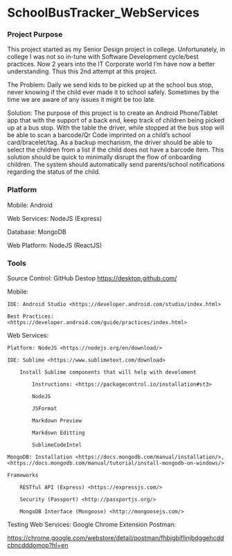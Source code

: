 # SchoolBusTracker_WebServices


### Project Purpose ###
This project started as my Senior Design project in college. Unfortunately, in college I was not so in-tune with Software Development cycle/best practices. Now 2 years into the IT Corporate world I’m have now a better understanding. Thus this 2nd attempt at this project.

The Problem:
Daily we send kids to be picked up at the school bus stop, never knowing if the child ever made it to school safely. Sometimes by the time we are aware of any issues it might be too late.

Solution:
The purpose of this project is to create an Android Phone/Tablet app that with the support of a back end, keep track of children being picked up at a bus stop. With the table the driver, while stopped at the bus stop will be able to scan a barcode/Qr Code imprinted on a child’s school card/bracelet/tag. As a backup mechanism, the driver should be able to select the children from a list if the child does not have a barcode item. This solution should be quick to minimally disrupt the flow of onboarding children. The system should automatically send parents/school notifications regarding the status of the child.

### Platform ###

Mobile: Android

Web Services: NodeJS (Express)

Database: MongoDB

Web Platform: NodeJS (ReactJS)

### Tools ###

Source Control:
    GitHub Destop <https://desktop.github.com/>

Mobile: 

    IDE: Android Studio <https://developer.android.com/studio/index.html>
    
    Best Practices: <https://developer.android.com/guide/practices/index.html>

Web Services:

    Platform: NodeJS <https://nodejs.org/en/download/>
    
    IDE: Sublime <https://www.sublimetext.com/download>
    
        Install Sublime components that will help with develoment
        
            Instructions: <https://packagecontrol.io/installation#st3>
            
            NodeJS
            
            JSFormat
            
            Markdown Preview
            
            Markdown Editting
            
            SublimeCodeIntel
            
    MongoDB: Installation <https://docs.mongodb.com/manual/installation/>,<https://docs.mongodb.com/manual/tutorial/install-mongodb-on-windows/>
    
    Frameworks
    
        RESTful API (Express) <https://expressjs.com/>
        
        Security (Passport) <http://passportjs.org/>
        
        MongoDB Interface (Mongoose) <http://mongoosejs.com/>
        


Testing Web Services: Google Chrome Extension Postman:

<https://chrome.google.com/webstore/detail/postman/fhbjgbiflinjbdggehcddcbncdddomop?hl=en>












